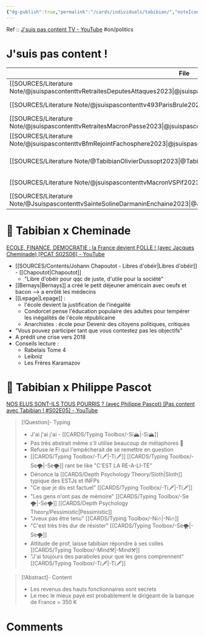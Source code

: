```yaml
---
{"dg-publish":true,"permalink":"/cards/individuals/tabibian/","noteIcon":"","created":"2023-02-24T17:15:32.572+01:00","updated":"2023-04-14T10:16:28.534+02:00"}
---
```


Ref :: [J'suis pas content TV - YouTube](https://www.youtube.com/@JsuispascontentTV)
#on/politics 

# J'suis pas content !
| File                                                                                                                                  | date       | Ref                                                                                                                           |
| ------------------------------------------------------------------------------------------------------------------------------------- | ---------- | ----------------------------------------------------------------------------------------------------------------------------- |
| [[SOURCES/Literature Note/@jsuispascontenttvRetraitesDeputesAttaques2023\|@jsuispascontenttvRetraitesDeputesAttaques2023]]         | 23/03/2023 | https://www.youtube.com/watch?v=dmSOku1x4nk                                                                                   |
| [[SOURCES/Literature Note/@jsuispascontenttv493ParisBrule2023\|@jsuispascontenttv493ParisBrule2023]]                               | 17/03/2023 | https://www.youtube.com/watch?v=Z1rpgTRyh3A                                                                                   |
| [[SOURCES/Literature Note/@jsuispascontenttvRetraitesMacronPasse2023\|@jsuispascontenttvRetraitesMacronPasse2023]]                 | 16/07/2023 | https://www.youtube.com/watch?v=lokVhVd6Edg                                                                                   |
| [[SOURCES/Literature Note/@jsuispascontenttvBfmRejointFachosphere2023\|@jsuispascontenttvBfmRejointFachosphere2023]]               | 09/02/2023 | https://www.youtube.com/watch?v=4UI-FtUROQ0                                                                                   |
| [[SOURCES/Literature Note/@TabibianOlivierDussopt2023\|@TabibianOlivierDussopt2023]]                                               | 08/02/2023 | [OLIVIER DUSSOPT FERA-T-IL UN JOUR CACA ? [J'suis pas content ! #373] - YouTube](https://www.youtube.com/watch?v=oMo0EMf5XCg) |
| [[SOURCES/Literature Note/@jsuispascontenttvMacronVSPif2023\|@jsuispascontenttvMacronVSPif2023]]                                   | 02/04/2023 | https://www.youtube.com/watch?v=1LBOz-PIK0Y                                                                                   |
| [[SOURCES/Literature Note/@JsuispascontenttvSainteSolineDarmaninEnchaine2023\|@JsuispascontenttvSainteSolineDarmaninEnchaine2023]] | 01/04/2023 | https://www.youtube.com/watch?v=xatqyToY4F4                                                                                   |



# 👀 Tabibian x Cheminade
[ECOLE, FINANCE, DEMOCRATIE : la France devient FOLLE ! (avec Jacques Cheminade) [PCAT S02S06] - YouTube](https://www.youtube.com/watch?v=qqhljCsGlFA&t=4280s&pp=ygUUdGFiaWJpYW4geCBjaGVtaW5hZGU%3D)

- [[SOURCES/Contents/Johann Chapoutot - Libres d'obéir\|Libres d'obéir]] - [[Chapoutot\|Chapoutot]]  
	- "Libre d'obéir pour qqc de juste, d'utile pour la société"  
- [[Bernays\|Bernays]] a créé le petit déjeuner américain avec oeufs et bacon --> a enrôlé les médecins  
- [[Lepage\|Lepage]] :  
	- l'école devient la justification de l'inégalité  
	- Condorcet pense l'éducation populaire des adultes pour tempérer les inégalités de l'école républicaine  
	- Anarchistes : école pour Devenir des citoyens politiques, critiques  
- "Vous pouvez participer tant que vous contestez pas les objectifs"  
- A prédit une crise vers 2018  
- Conseils lecture :  
	- Rabelais Tome 4  
	- Leibniz  
	- Les Frères Karamazov

# 👀 Tabibian x Philippe Pascot 
[NOS ELUS SONT-ILS TOUS POURRIS ? (avec Philippe Pascot) [Pas content avec Tabibian ! #S02E05] - YouTube](https://www.youtube.com/watch?v=NOt3UpiZ28Y)
> [!Question]- Typing
> - J'ai j'ai j'ai - [[CARDS/Typing Toolbox/-Si🏔️\|-Si🏔️]]  
> - Pas très abstrait même s'il utilise beaucoup de métaphores 🤔  
> - Refuse le Fi qui l'empêcherait de se remettre en question  
> - [[CARDS/Typing Toolbox/-Ti🗡️\|-Ti🗡️]] [[CARDS/Typing Toolbox/-Se🌪️\|-Se🌪️]] rant be like "C'EST LA RE-A-LI-TÉ"
> - Dénonce la [[CARDS/Depth Psychology Theory/Sloth\|Sloth]] typique des ESTJs et INFPs
> - "Ce que je dis est factuel" [[CARDS/Typing Toolbox/-Ti🗡️\|-Ti🗡️]]
> - "Les gens n'ont pas de mémoire" [[CARDS/Typing Toolbox/-Se🌪️\|-Se🌪️]] [[CARDS/Depth Psychology Theory/Pessimistic\|Pessimistic]] 
> - "Jveux pas être tenu" [[CARDS/Typing Toolbox/-Ni🔥\|-Ni🔥]]
> - "C'est très très dur de résister" [[CARDS/Typing Toolbox/-Se🌪️\|-Se🌪️]] 
> - Attitude de prof, laisse tabibian répondre à ses colles [[CARDS/Typing Toolbox/-Mind⚒️\|-Mind⚒️]] 
> - "J'ai toujours des paraboles pour que les gens comprennent" [[CARDS/Typing Toolbox/-Ti🗡️\|-Ti🗡️]] 

> [!Abstract]- Content
> - Les revenus des hauts fonctionnaires sont secrets  
> - Le mec le mieux payé est probablement le dirigeant de la banque de France = 350 K  

# Comments 
<script src="https://utteranc.es/client.js"
        repo="Heart4sides/Comment_Section"
        issue-term="pathname"
        theme="gruvbox-dark"
        crossorigin="anonymous"
        async>
</script>
